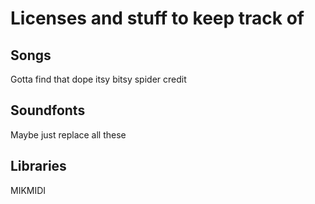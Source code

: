 #  Licenses and stuff to keep track of

## Songs
Gotta find that dope itsy bitsy spider credit

## Soundfonts
Maybe just replace all these

## Libraries
MIKMIDI

